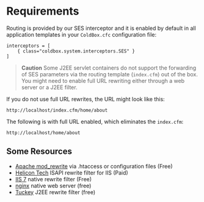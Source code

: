 # Requirements

Routing is provided by our SES interceptor and it is enabled by default in all application templates in your `ColdBox.cfc` configuration file:

```
interceptors = [
    { class="coldbox.system.interceptors.SES" }
]
```

> **Caution**  Some J2EE servlet containers do not support the forwarding of SES parameters via the routing template (`index.cfm`) out of the box. You might need to enable full URL rewriting either through a web server or a J2EE filter. 

If you do not use full URL rewrites, the URL might look like this:

`http://localhost/index.cfm/home/about`

The following is with full URL enabled, which eliminates the `index.cfm`:

`http://localhost/home/about`

## Some Resources

* [Apache mod_rewrite](http://httpd.apache.org/docs/current/mod/mod_rewrite.html) via .htaccess or configuration files (Free)
* [Helicon Tech](http://www.helicontech.com/) ISAPI rewrite filter for IIS (Paid)
* [IIS 7](http://www.iis.net/downloads/microsoft/url-rewrite) native rewrite filter (Free)
* [nginx](http://nginx.org/) native web server (free)
* [Tuckey](http://www.tuckey.org/) J2EE rewrite filter (free)


